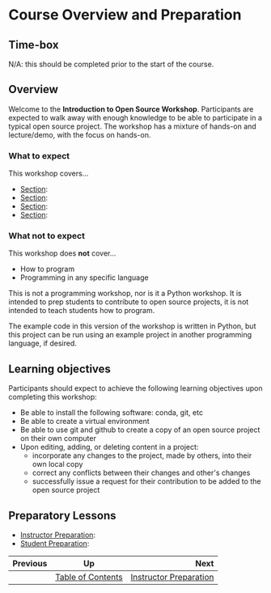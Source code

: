 # Course Overview and Preparation


## Time-box

N/A: this should be completed prior to the start of the course.


## Overview

Welcome to the **Introduction to Open Source Workshop**. Participants are expected to walk away with enough knowledge to be able to participate in a typical open source project. The workshop has a mixture of hands-on and lecture/demo, with the focus on hands-on.


### What to expect

This workshop covers...

* [Section](./<section>.md): <section description>
* [Section](./<section>.md): <section description>
* [Section](./<section>.md): <section description>
* [Section](./<section>.md): <section description>


### What not to expect

This workshop does **not** cover...

* How to program
* Programming in any specific language

This is not a programming workshop, nor is it a Python workshop. It is intended to prep students to contribute to open source projects, it is not intended to teach students how to program.

The example code in this version of the workshop is written in Python, but this project can be run using an example project in another programming language, if desired. 


## Learning objectives

Participants should expect to achieve the following learning objectives upon completing this workshop:

* Be able to install the following software: conda, git, etc
* Be able to create a virtual environment
* Be able to use git and github to create a copy of an open source project on their own computer
* Upon editing, adding, or deleting content in a project:
  * incorporate any changes to the project, made by others, into their own local copy
  * correct any conflicts between their changes and other's changes
  * successfully issue a request for their contribution to be added to the open source project


## Preparatory Lessons

* [Instructor Preparation](./prereq_instructor.md): <objective of lesson>
* [Student Preparation](./prereq_student.md): <objective of lesson>

| Previous | Up | Next |
|:---------|:---:|-----:|
| | [Table of Contents](./toc.md) | [Instructor Preparation](./prereq_instructor.md) |
